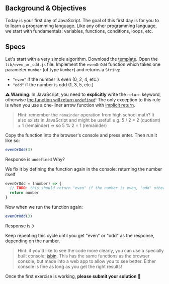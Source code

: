 ## Background & Objectives

Today is your first day of JavaScript. The goal of this first day is for you to to learn a programming language. Like any other programming language, we start with fundamentals: variables, functions, conditions, loops, etc.

## Specs

Let's start with a very simple algorithm. Download the [template](https://github.com/lewagon/china-product/raw/master/02-javascript/exercises/basic-js.zip). Open the `lib/even_or_odd.js` file. Implement the `evenOrOdd` function which takes one parameter `number` (of type `Number`) and returns a `String`:

- `"even"` if the number is even (0, 2, 4, etc.)
- `"odd"` if the number is odd (1, 3, 5, etc.)

**⚠️ Warning**: In JavaScript, you need to **explicitly** write the `return` keyword, otherwise [the function will return `undefined`](https://developer.mozilla.org/en-US/docs/Web/JavaScript/Reference/Statements/return#Syntax)! The only exception to this rule is when you use a one-liner arrow function with [implicit return](https://developer.mozilla.org/en-US/docs/Web/JavaScript/Reference/Functions/Arrow_functions#Function_body).

 > Hint: remember the `remainder` operation from high school math? It also exists in JavaScript and might be useful! e.g. 5 / 2 = 2 (quotiant) + 1 (remainder) => so 5 % 2 = 1 (remainder)

 Copy the function into the browser's console and press enter. Then run it like so:

```js
evenOrOdd(3)
```

Response is `undefined` Why?

We fix it by defining the function again in the console: returning the number itself

```js
evenOrOdd = (number) => {
  // TODO: this should return "even" if the number is even, "odd" otherwise
  return number
}
```

Now when we run the function again:

```js
evenOrOdd(3)
```
Response is `3`

Keep repeating this cycle until you get "even" or "odd" as the response, depending on the number.


> Hint: if you'd like to see the code more clearly, you can use a specially built console: [jsbin](http://jsbin.com/?console). This has the same functions as the browser console, but made into a web app to allow you to see better. Either console is fine as long as you get the right results!


Once the first exercise is working, **please submit your solution** 🙏
